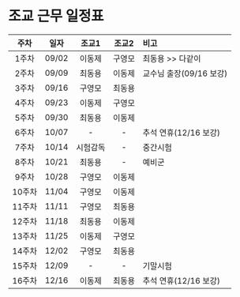 # 조교 근무 일정표

| 주차  | 일자   | 조교1 | 조교2 | 비고 |
|:------:|:------:|:------:|:------:|:------|
| 1주차 | 09/02 | 이동제 | 구영모 | 최동용 >> 다같이  |
| 2주차 | 09/09 | 최동용 | 이동제 | 교수님 출장(09/16 보강) |
| 3주차 | 09/16 | 구영모 | 최동용 |  |
| 4주차 | 09/23 | 이동제 | 구영모 |  |
| 5주차 | 09/30 | 최동용 | 이동제 |  |
| 6주차 | 10/07 | - | - | 추석 연휴(12/16 보강) |
| 7주차 | 10/14 | 시험감독 | - | 중간시험 |
| 8주차 | 10/21 | 최동용 | - | 예비군 |
| 9주차 | 10/28 | 구영모 | 이동제 |  |
| 10주차 | 11/04 | 구영모 | 이동제 |  |
| 11주차 | 11/11 | 구영모 | 최동용 |  |
| 12주차 | 11/18 | 최동용 | 이동제 |  |
| 13주차 | 11/25 | 이동제 | 구영모 |  |
| 14주차 | 12/02 | 구영모 | 최동용 |  |
| 15주차 | 12/09 | - | - | 기말시험 |
| 16주차 | 12/16 | 이동제 | 최동용 | 추석 연휴(12/16 보강) |
